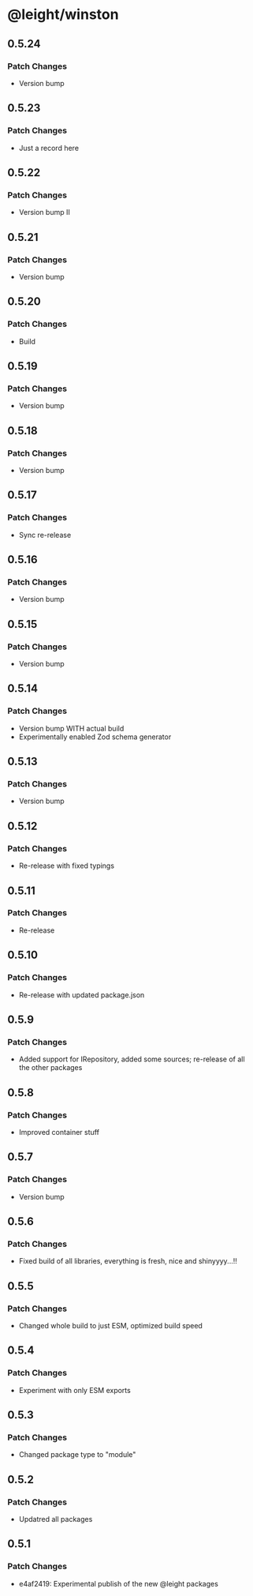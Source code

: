 # @leight/winston

## 0.5.24

### Patch Changes

- Version bump

## 0.5.23

### Patch Changes

- Just a record here

## 0.5.22

### Patch Changes

- Version bump II

## 0.5.21

### Patch Changes

- Version bump

## 0.5.20

### Patch Changes

- Build

## 0.5.19

### Patch Changes

- Version bump

## 0.5.18

### Patch Changes

- Version bump

## 0.5.17

### Patch Changes

- Sync re-release

## 0.5.16

### Patch Changes

- Version bump

## 0.5.15

### Patch Changes

- Version bump

## 0.5.14

### Patch Changes

- Version bump WITH actual build
- Experimentally enabled Zod schema generator

## 0.5.13

### Patch Changes

- Version bump

## 0.5.12

### Patch Changes

- Re-release with fixed typings

## 0.5.11

### Patch Changes

- Re-release

## 0.5.10

### Patch Changes

- Re-release with updated package.json

## 0.5.9

### Patch Changes

- Added support for IRepository, added some sources; re-release of all the other packages

## 0.5.8

### Patch Changes

- Improved container stuff

## 0.5.7

### Patch Changes

- Version bump

## 0.5.6

### Patch Changes

- Fixed build of all libraries, everything is fresh, nice and shinyyyy...!!

## 0.5.5

### Patch Changes

- Changed whole build to just ESM, optimized build speed

## 0.5.4

### Patch Changes

- Experiment with only ESM exports

## 0.5.3

### Patch Changes

- Changed package type to "module"

## 0.5.2

### Patch Changes

- Updatred all packages

## 0.5.1

### Patch Changes

- e4af2419: Experimental publish of the new @leight packages
